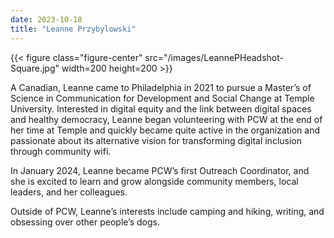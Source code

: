 ```yaml
---
date: 2023-10-18
title: "Leanne Przybylowski"
---
```


{{< figure class="figure-center" src="/images/LeannePHeadshot-Square.jpg" width=200 height=200 >}}  

A Canadian, Leanne came to Philadelphia in 2021 to pursue a Master’s of Science in Communication for Development and Social Change at Temple University. Interested in digital equity and the link between digital spaces and healthy democracy, Leanne began volunteering with PCW at the end of her time at Temple and quickly became quite active in the organization and passionate about its alternative vision for transforming digital inclusion through community wifi.  

In January 2024, Leanne became PCW’s first Outreach Coordinator, and she is excited to learn and grow alongside community members, local leaders, and her colleagues.  

Outside of PCW, Leanne’s interests include camping and hiking, writing, and obsessing over other people’s dogs.

